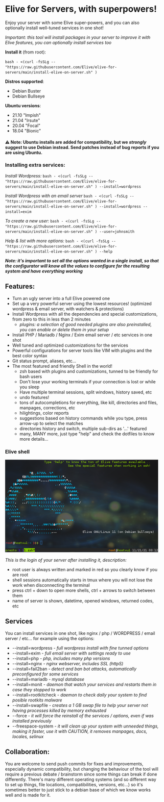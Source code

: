 # Elive for Servers, with superpowers!
Enjoy your server with some Elive super-powers, and you can also optionally install well-tuned services in one shot!

_Important: this tool will install packages in your server to improve it with Elive features, you can optionally install services too_

**Install it** (from root):

`bash - <(curl -fsSLg -- "https://raw.githubusercontent.com/Elive/elive-for-servers/main/install-elive-on-server.sh" )`

**Distros supported**:  
- Debian Buster
- Debian Bullseye

**Ubuntu versions**:  
- 21.10 "Impish"
- 21.04 "Irsute"
- 20.04 "Focal"
- 18.04 "Bionic"

#### :warning: Note: Ubuntu installs are added for compatibility, but we *strongly* suggest to use Debian instead. Send patches instead of bug reports if you are using Ubuntu.

### Installing extra services:

_Install Wordpress:_
`bash - <(curl -fsSLg -- "https://raw.githubusercontent.com/Elive/elive-for-servers/main/install-elive-on-server.sh" ) --install=wordpress`

_Install Wordpress with an email server_
`bash - <(curl -fsSLg -- "https://raw.githubusercontent.com/Elive/elive-for-servers/main/install-elive-on-server.sh" ) --install=wordpress --install=exim`

_To create a new user:_
`bash - <(curl -fsSLg -- "https://raw.githubusercontent.com/Elive/elive-for-servers/main/install-elive-on-server.sh" ) --user=johnsmith`

_Help & list with more options:_
`bash - <(curl -fsSLg -- "https://raw.githubusercontent.com/Elive/elive-for-servers/main/install-elive-on-server.sh" ) --help`

___Note: it's important to set all the options wanted in a single install, so that the configurator will know all the values to configure for the resulting system and have everything working___

## Features:
* Turn an ugly server into a full Elive powered one
* Set up a very powerful server using the lowest resources! (optimized wordpress & email server, with watchers & protections)
* Install Wordpress with all the dependencies and special customizations, from zero to this in less than 2 minutes
  * _plugins: a selection of good needed plugins are also preinstalled, you can enable or delete them in your setup_
* Install PHP / Mariadb / Nginx / Exim email server / etc services in one shot
* Well tuned and optimized customizations for the services
* Powerful configurations for server tools like VIM with plugins and the best color syntax
* Git status prompt, aliases, etc...
* The most featured and friendly Shell in the world!
  * zsh based with plugins and customizations, tunned to be friendly for bash users
  * Don't lose your working terminals if your connection is lost or while you sleep
  * Have multiple terminal sessions, split windows, history saved, etc
  * undo features!
  * tons of autocompletions for everything, like kill<tab>, directories and files, manpages, corrections, etc
  * hilightings, color reports
  * suggestions based on history commands while you type, press arrow-up to select the matches
  * directories history and switch, multiple sub-dirs as '...' featured
  * many, MANY more, just type "help" and check the dotfiles to know more details...

### Elive shell
![screenshot login](screenshots/screenshot-login.png)

_This is the login of your server after installing it, description:_
* root user is always written and marked in red so you clearly know if you are root
* shell sessions automatically starts in tmux where you will not lose the work when disconnecting the terminal
* press ctrl + down to open more shells, ctrl + arrows to switch between them
* name of server is shown, datetime, opened windows, returned codes, etc
 
 ## Services
 You can install services in one shot, like nginx / php / WORDPRESS / email server / etc... for example using the options:
 * --install=wordpress      - _full wordpress install with fine tunned options_
 * --install=exim           - _full email server with settings ready to use_
 * --install=php            - _php, includes many php versions_
 * --install=nginx          - _nginx webserver, includes SSL (httpS)_
 * --install=fail2ban       - _detect and ban bot attacks, automatically preconfigured for some services_
 * --install=mariadb        - _mysql database_
 * --install=monit          - _daemon that watch your services and restarts them in case they stopped to work_
 * --install=rootkitcheck   - _daemon to check daily your system to find posible rootkits malware_
 * --install=swapfile       - _creates a 1 GB swap file to help your server not having processes killed by memory exhausted_
 * --force                  - _it will force the reinstall of the services / options, even if was installed previously_
 * --freespace-system       - _it will clean up your system with unneeded things, making it faster, use it with CAUTION, it removes manpages, docs, locales, selinux_



## Collaboration:
You are welcome to send push commits for fixes and improvements, especially dynamic compatibility, but changing the behaviour of the tool will require a previous debate / brainstorm since some things can break if done differently. There's many different operating systems (and so different way to set up things, file locations, compatibilities, versions, etc...) so it's sometimes better to just stick to a debian base of which we know works well and is made for it.
